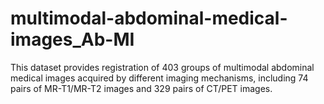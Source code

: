 # multimodal-abdominal-medical-images_Ab-MI
This dataset provides registration of 403 groups of multimodal abdominal medical images acquired by different imaging mechanisms, including 74 pairs of MR-T1/MR-T2 images and 329 pairs of CT/PET images.
